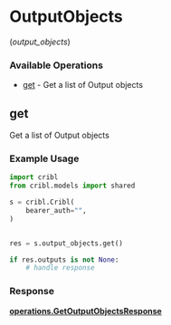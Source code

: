 # OutputObjects
(*output_objects*)

### Available Operations

* [get](#get) - Get a list of Output objects

## get

Get a list of Output objects

### Example Usage

```python
import cribl
from cribl.models import shared

s = cribl.Cribl(
    bearer_auth="",
)


res = s.output_objects.get()

if res.outputs is not None:
    # handle response
```


### Response

**[operations.GetOutputObjectsResponse](../../models/operations/getoutputobjectsresponse.md)**

